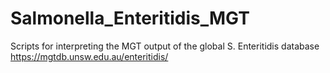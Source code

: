 # Salmonella_Enteritidis_MGT
Scripts for interpreting the MGT output of the global S. Enteritidis database https://mgtdb.unsw.edu.au/enteritidis/
